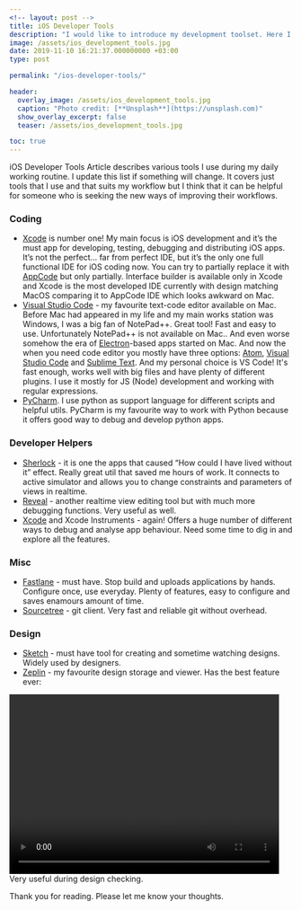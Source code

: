 ```yaml
---
<!-- layout: post -->
title: iOS Developer Tools
description: "I would like to introduce my development toolset. Here I've described apps that are helpful for my daily routine as iOS Developer."
image: /assets/ios_development_tools.jpg
date: 2019-11-10 16:21:37.000000000 +03:00
type: post

permalink: "/ios-developer-tools/"

header:
  overlay_image: /assets/ios_development_tools.jpg
  caption: "Photo credit: [**Unsplash**](https://unsplash.com)"
  show_overlay_excerpt: false
  teaser: /assets/ios_development_tools.jpg

toc: true
---
```

iOS Developer Tools
Article describes various tools I use during my daily working routine. I update this list if something will change. It covers just tools that I use and that suits my workflow but I think that it can be helpful for someone who is seeking the new ways of improving their workflows.

### Coding
- [Xcode](https://developer.apple.com/xcode/) is number one! My main focus is iOS development and it’s the must app for developing, testing, debugging and distributing iOS apps. It’s not the perfect… far from perfect IDE, but it’s the only one full functional IDE for iOS coding now. You can try to partially replace it with [AppCode](https://www.jetbrains.com/objc/) but only partially. Interface builder is available only in Xcode and Xcode is the most developed IDE currently with design matching MacOS comparing it to AppCode IDE which looks awkward on Mac.
- [Visual Studio Code](https://code.visualstudio.com) - my favourite text-code editor available on Mac. Before Mac had appeared in my life and my main works station was Windows, I was a big fan of NotePad++. Great tool! Fast and easy to use. Unfortunately NotePad++ is not available on Mac.. And even worse somehow the era of [Electron](https://electronjs.org)-based apps started on Mac. And now the when you need code editor you mostly have three options: [Atom](https://atom.io), [Visual Studio Code](https://code.visualstudio.com) and [Sublime Text](https://www.sublimetext.com). And my personal choice is VS Code! It's fast enough, works well with big files and have plenty of different plugins. I use it mostly for JS (Node) development and working with regular expressions.
- [PyCharm](https://www.jetbrains.com/pycharm/). I use python as support language for different scripts and helpful utils. PyCharm is my favourite way to work with Python because it offers good way to debug and develop python apps.

### Developer Helpers
- [Sherlock](https://sherlock.inspiredcode.io) - it is one the apps that caused “How could I have lived without it” effect. Really great util that saved me hours of work. It connects to active simulator and allows you to change constraints and parameters of views in realtime.
- [Reveal](https://revealapp.com) - another realtime view editing tool but with much more debugging functions. Very useful as well. 
- [Xcode](https://developer.apple.com/xcode/) and Xcode Instruments - again! Offers a huge number of different ways to debug and analyse app behaviour. Need some time to dig in and explore all the features.

### Misc
- [Fastlane](https://fastlane.tools) - must have. Stop build and uploads applications by hands. Configure once, use everyday. Plenty of features, easy to configure and saves enamours amount of time.
- [Sourcetree](https://www.sourcetreeapp.com) - git client. Very fast and reliable git without overhead.

### Design
- [Sketch](https://www.sketch.com) - must have tool for creating and sometime watching designs. Widely used by designers.
- [Zeplin](https://zeplin.io) - my favourite design storage and viewer. Has the best feature ever: 
<video width="480" height="320" controls="controls">
  <source src="https://cdn.zeplin.io/demo/popout.mp4" type="video/mp4">
</video>
Very useful during design checking.

Thank you for reading. Please let me know your thoughts.
